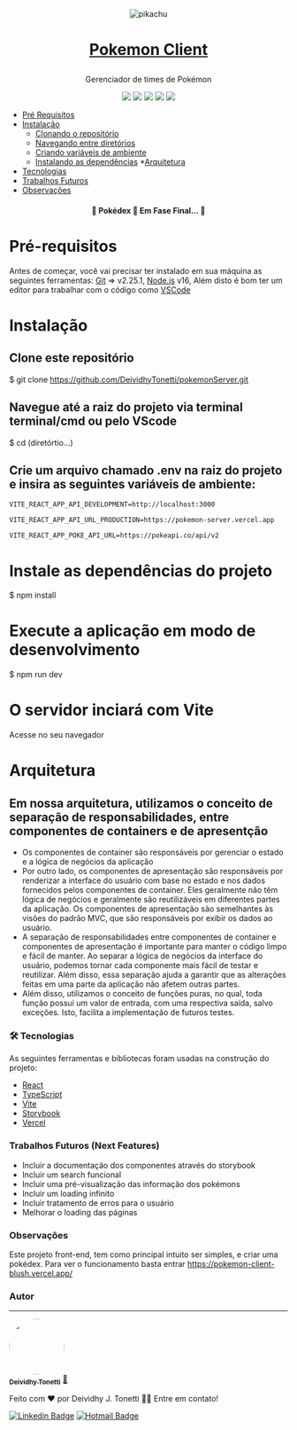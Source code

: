 <div align="center">
  <img class="emojidex-emoji" align="center" src="https://cdn.emojidex.com/emoji/seal/pikachu.png" emoji-code="pikachu" alt="pikachu" />
</div>

<h1 align="center">

  [Pokemon Client](https://pokemon-client-blush.vercel.app/)
  </h1>
<p align="center"> Gerenciador de times de Pokémon </p>

<div align="center">
  <img src="https://img.shields.io/static/v1?label=Licence&message=MIT&color=2874F0"/>
  <img src="https://img.shields.io/static/v1?label=Node&message=>14.17&color=00C300"/>
  <img src="https://img.shields.io/static/v1?label=NPM&message=>6.8&color=FF160B"/>
  <img src="https://img.shields.io/static/v1?label=Express&message=>v4.18.8&color=43853D"/>
  <img src="https://img.shields.io/static/v1?label=Prisma&message=v4.10.1&color=FFE005"/>
</div

<!--ts-->
   * [Pré Requisitos](#pre-requisitos)
   * [Instalação](#instalacao)
      * [Clonando o repositório](#clone-repositorio)
      * [Navegando entre diretórios](#navegacao)
      * [Criando variáveis de ambiente](#dotenv)
      * [Instalando as dependências](#dependencias)
    *[Arquitetura](#arquitetura)
   * [Tecnologias](#tecnologias)
   * [Trabalhos Futuros](#trabalhos-futuros)
   * [Observações](#trabalhos-futuros)
<!--te-->

<h4 align="center"> 
	🚧  Pokédex 🚀 Em Fase Final...  🚧
</h4>

# Pré-requisitos
Antes de começar, você vai precisar ter instalado em sua máquina as seguintes ferramentas:
[Git](https://git-scm.com) => v2.25.1, 
[Node.js](https://nodejs.org/en/) v16,
Além disto é bom ter um editor para trabalhar com o código como [VSCode](https://code.visualstudio.com/)

# Instalação
## Clone este repositório
$ git clone <https://github.com/DeividhyTonetti/pokemonServer.git>

## Navegue até a raiz do projeto via terminal terminal/cmd ou pelo VScode
$ cd (diretórtio...)

## Crie um arquivo chamado .env na raiz do projeto e insira as seguintes variáveis de ambiente:
    VITE_REACT_APP_API_DEVELOPMENT=http://localhost:3000

    VITE_REACT_APP_API_URL_PRODUCTION=https://pokemon-server.vercel.app

    VITE_REACT_APP_POKE_API_URL=https://pokeapi.co/api/v2
 
# Instale as dependências do projeto
$ npm install

# Execute a aplicação em modo de desenvolvimento
$ npm run dev

# O servidor inciará com Vite
Acesse no seu navegador

# Arquitetura
## Em nossa arquitetura, utilizamos o conceito de separação de responsabilidades, entre componentes de containers e de apresentção

* Os componentes de container são responsáveis por gerenciar o estado e a lógica de negócios da aplicação
* Por outro lado, os componentes de apresentação são responsáveis por renderizar a interface do usuário com base no estado e nos dados fornecidos pelos componentes de container. Eles geralmente não têm lógica de negócios e geralmente são reutilizáveis em diferentes partes da aplicação. Os componentes de apresentação são semelhantes às visões do padrão MVC, que são responsáveis por exibir os dados ao usuário.
* A separação de responsabilidades entre componentes de container e componentes de apresentação é importante para manter o código limpo e fácil de manter. Ao separar a lógica de negócios da interface do usuário, podemos tornar cada componente mais fácil de testar e reutilizar. Além disso, essa separação ajuda a garantir que as alterações feitas em uma parte da aplicação não afetem outras partes.
* Além disso, utilizamos o conceito de funções puras, no qual, toda função possui um valor de entrada, com uma respectiva saída, salvo exceções. Isto, facilita a implementação de futuros testes.

### 🛠 Tecnologias

As seguintes ferramentas e bibliotecas foram usadas na construção do projeto:

- [React](https://pt-br.reactjs.org/)
- [TypeScript](https://www.typescriptlang.org/)
- [Vite](https://vitejs.dev/)
- [Storybook](https://storybook.js.org/)
- [Vercel](https://vercel.com/)

### Trabalhos Futuros (Next Features)
* Incluir a documentação dos componentes através do storybook
* Incluir um search funcional
* Incluir uma pré-visualização das informação dos pokémons
* Incluir um loading infinito
* Incluir tratamento de erros para o usuário
* Melhorar o loading das páginas

### Observações
Este projeto front-end, tem como principal intuito ser simples, e criar uma pokédex. Para ver o funcionamento basta entrar https://pokemon-client-blush.vercel.app/

### Autor
---

<a href="https://www.linkedin.com/in/deividhytonetti6/">
 <img style="border-radius: 50%;" src=https://avatars.githubusercontent.com/u/34030150?s=96&v=4" width="100px;" alt=""/>
 <br />
 <sub><b>Deividhy Tonetti</b></sub></a> <a href="https://github.com/DeividhyTonetti" title="Pokédex">🚀</a>


Feito com ❤️ por Deividhy J. Tonetti 👋🏽 Entre em contato!

[![Linkedin Badge](https://img.shields.io/badge/-Deividhy-blue?style=flat-square&logo=Linkedin&logoColor=white&link=https://www.linkedin.com/in/deividhytonetti6/)](https://www.linkedin.com/in/deividhytonetti6/) 
[![Hotmail Badge](https://img.shields.io/badge/-deividhytonetti@gmail.com-c14438?style=flat-square&logo=Gmail&logoColor=white&link=mailto:deividhytonetti@gmail.com)](mailto:deividhytonetti@gmail.com)
